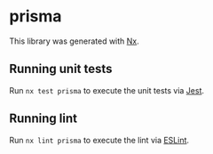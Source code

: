 # prisma

This library was generated with [Nx](https://nx.dev).


## Running unit tests

Run `nx test prisma` to execute the unit tests via [Jest](https://jestjs.io).


## Running lint

Run `nx lint prisma` to execute the lint via [ESLint](https://eslint.org/).

